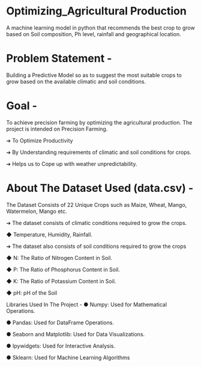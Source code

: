 # Optimizing_Agricultural Production
A machine learning model in python that recommends the best crop to grow based on Soil composition, Ph level, rainfall and geographical location.

# Problem Statement -
Building a Predictive Model so as to suggest the most suitable crops to grow based on the available climatic and soil conditions.

# Goal -
To achieve precision farming by optimizing the agricultural production. The project is intended on Precision Farming.

➔ To Optimize Productivity

➔ By Understanding requirements of climatic and soil conditions for crops.

➔ Helps us to Cope up with weather unpredictability.

# About The Dataset Used (data.csv) -
The Dataset Consists of 22 Unique Crops such as Maize, Wheat, Mango, Watermelon, Mango etc.

➔ The dataset consists of climatic conditions required to grow the crops.

◆ Temperature, Humidity, Rainfall.

➔ The dataset also consists of soil conditions required to grow the crops

◆ N: The Ratio of Nitrogen Content in Soil.

◆ P: The Ratio of Phosphorus Content in Soil.

◆ K: The Ratio of Potassium Content in Soil.

◆ pH: pH of the Soil

Libraries Used In The Project -
● Numpy: Used for Mathematical Operations.

● Pandas: Used for DataFrame Operations.

● Seaborn and Matplotlib: Used for Data Visualizations.

● Ipywidgets: Used for Interactive Analysis.

● Sklearn: Used for Machine Learning Algorithms
